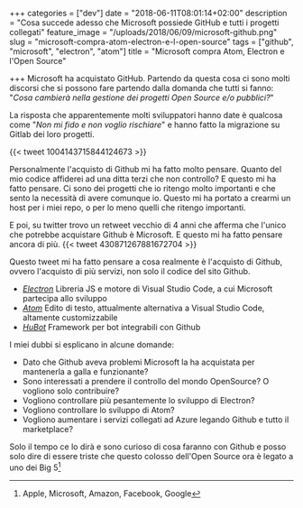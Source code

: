 +++
categories = ["dev"]
date = "2018-06-11T08:01:14+02:00"
description = "Cosa succede adesso che Microsoft possiede GitHub e tutti i progetti collegati"
feature_image = "/uploads/2018/06/09/microsoft-github.png"
slug = "microsoft-compra-atom-electron-e-l-open-source"
tags = ["github", "microsoft", "electron", "atom"]
title = "Microsoft compra Atom, Electron e l'Open Source"

+++
Microsoft ha acquistato GitHub. Partendo da questa cosa ci sono molti discorsi che si possono fare partendo dalla domanda che tutti si fanno: "_Cosa cambierà nella gestione dei progetti Open Source e/o pubblici?_"

La risposta che apparentemente molti sviluppatori hanno date è qualcosa come "_Non mi fido e non voglio rischiare_" e hanno fatto la migrazione su Gitlab dei loro progetti.

{{< tweet 1004143715844124673 >}}

Personalmente l'acquisto di Github mi ha fatto molto pensare. Quanto del mio codice affiderei ad una ditta terzi che non controllo?
E questo mi ha fatto pensare. Ci sono dei progetti che io ritengo molto importanti e che sento la necessità di avere comunque io.
Questo mi ha portato a crearmi un host per i miei repo, o per lo meno quelli che ritengo importanti.


E poi, su twitter trovo un retweet vecchio di 4 anni che afferma che l'unico che potrebbe acquistare Github è Microsoft. E questo mi ha fatto pensare ancora di più.
{{< tweet 430871267881672704 >}}

Questo tweet mi ha fatto pensare a cosa realmente è l'acquisto di Github, ovvero l'acquisto di più servizi, non solo il codice del sito Github.

* [_Electron_](https://electronjs.org) Libreria JS e motore di Visual Studio Code, a cui Microsoft partecipa allo sviluppo
* [_Atom_](https://atom.io) Edito di testo, attualmente alternativa a Visual Studio Code, altamente customizzabile
* [_HuBot_](https://hubot.github.com) Framework per bot integrabili con Github

I miei dubbi si esplicano in alcune domande:

* Dato che Github aveva problemi Microsoft la ha acquistata per mantenerla a galla e funzionante?
* Sono interessati a prendere il controllo del mondo OpenSource? O vogliono solo contribuire?
* Vogliono controllare più pesantemente lo sviluppo di Electron?
* Vogliono controllare lo sviluppo di Atom?
* Vogliono aumentare i servizi collegati ad Azure legando Github e tutto il marketplace?

Solo il tempo ce lo dirà e sono curioso di cosa faranno con Github e posso solo dire di essere triste che questo colosso dell'Open Source ora è legato a uno dei Big 5[^1]

[^1]: Apple, Microsoft, Amazon, Facebook, Google
